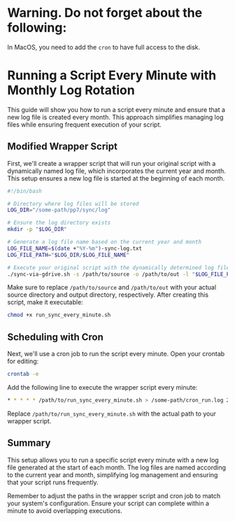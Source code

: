 # Warning. Do not forget about the following:

In MacOS, you need to add the `cron` to have full access to the disk.

# Running a Script Every Minute with Monthly Log Rotation

This guide will show you how to run a script every minute and ensure that a new log file is created every month. This
approach simplifies managing log files while ensuring frequent execution of your script.

## Modified Wrapper Script

First, we'll create a wrapper script that will run your original script with a dynamically named log file, which
incorporates the current year and month. This setup ensures a new log file is started at the beginning of each month.

```bash
#!/bin/bash

# Directory where log files will be stored
LOG_DIR="/some-path/pp7/sync/log"

# Ensure the log directory exists
mkdir -p "$LOG_DIR"

# Generate a log file name based on the current year and month
LOG_FILE_NAME=$(date +"%Y-%m")-sync-log.txt
LOG_FILE_PATH="$LOG_DIR/$LOG_FILE_NAME"

# Execute your original script with the dynamically determined log file
./sync-via-gdrive.sh -s /path/to/source -o /path/to/out -l "$LOG_FILE_PATH"
```

Make sure to replace `/path/to/source` and `/path/to/out` with your actual source directory and output directory,
respectively. After creating this script, make it executable:

```bash
chmod +x run_sync_every_minute.sh
```

## Scheduling with Cron

Next, we'll use a cron job to run the script every minute. Open your crontab for editing:

```bash
crontab -e
```

Add the following line to execute the wrapper script every minute:

```bash
* * * * * /path/to/run_sync_every_minute.sh > /some-path/cron_run.log 2 > &1
```

Replace `/path/to/run_sync_every_minute.sh` with the actual path to your wrapper script.

## Summary

This setup allows you to run a specific script every minute with a new log file generated at the start of each month.
The log files are named according to the current year and month, simplifying log management and ensuring that your
script runs frequently.

Remember to adjust the paths in the wrapper script and cron job to match your system's configuration. Ensure your script
can complete within a minute to avoid overlapping executions.
